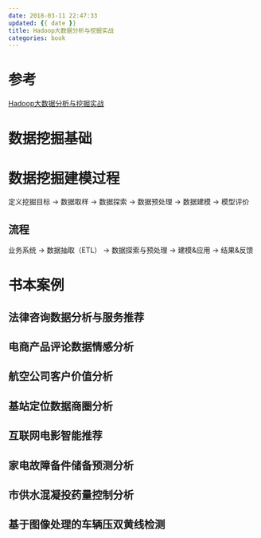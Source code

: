 ```yaml
---
date: 2018-03-11 22:47:33
updated: {{ date }}
title: Hadoop大数据分析与挖掘实战
categories: book 
---
```


# 参考
[Hadoop大数据分析与挖掘实战](https://item.jd.com/11837003.html)


# 数据挖掘基础
# 数据挖掘建模过程
定义挖掘目标 -> 数据取样 -> 数据探索 -> 数据预处理 -> 数据建模 -> 模型评价
## 流程
业务系统 -> 数据抽取（ETL） -> 数据探索与预处理 -> 建模&应用 -> 结果&反馈

# 书本案例
## 法律咨询数据分析与服务推荐
## 电商产品评论数据情感分析
## 航空公司客户价值分析
## 基站定位数据商圈分析
## 互联网电影智能推荐
## 家电故障备件储备预测分析
## 市供水混凝投药量控制分析
## 基于图像处理的车辆压双黄线检测


